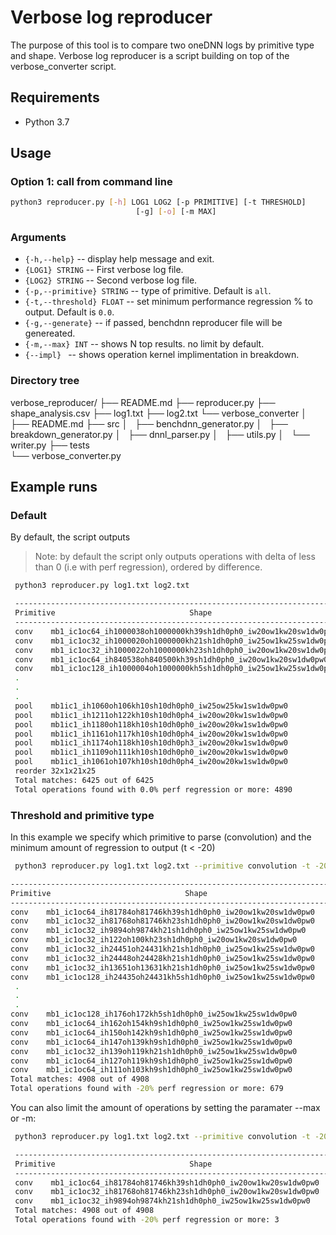 # Verbose log reproducer

The purpose of this tool is to compare two oneDNN logs by primitive type and shape. 
Verbose log reproducer is a script building on top of the verbose_converter script.

## Requirements
 - Python 3.7

## Usage
### Option 1: call from command line
``` sh
python3 reproducer.py [-h] LOG1 LOG2 [-p PRIMITIVE] [-t THRESHOLD]
                            [-g] [-o] [-m MAX]
```

### Arguments
  - `{-h,--help}` -- display help message and exit.
  - `{LOG1} STRING` -- First verbose log file.
  - `{LOG2} STRING` -- Second verbose log file.
  - `{-p,--primitive} STRING` -- type of primitive. Default is `all`.
  - `{-t,--threshold} FLOAT` -- set minimum performance regression % to output. Default is `0.0`.
  - `{-g,--generate}` -- if passed, benchdnn reproducer file will be genereated.
  - `{-m,--max} INT` -- shows N top results. no limit by default.
  - `{--impl} ` -- shows operation kernel implimentation in breakdown.
  
  
### Directory tree
verbose_reproducer/
├── README.md
├── reproducer.py
├── shape_analysis.csv
├── log1.txt
├── log2.txt
└── verbose_converter
    │ 
    ├── README.md
    ├── src
    │   ├── benchdnn_generator.py
    │   ├── breakdown_generator.py
    │   ├── dnnl_parser.py
    │   ├── utils.py
    │   └── writer.py
    ├── tests   
    └── verbose_converter.py

  ## Example runs
  
  ### Default
  By default, the script outputs 
 > Note: by default the script only outputs operations with delta of less than 0 (i.e with perf regression), ordered by difference.
 
``` sh
 python3 reproducer.py log1.txt log2.txt                                           
```

``` sh
 ------------------------------------------------------------------------------------------------------------------------------------------------------
 Primitive                              Shape                                 NCalls    Log1 time(ms)   Log2 time(ms)      Delta     Difference(ms)
 ------------------------------------------------------------------------------------------------------------------------------------------------------
 conv    mb1_ic1oc64_ih1000038oh1000000kh39sh1dh0ph0_iw20ow1kw20sw1dw0pw0     2.0     6083.27         6942.4          -14.1228%     -859.13
 conv    mb1_ic1oc32_ih1000020oh1000000kh21sh1dh0ph0_iw25ow1kw25sw1dw0pw0     3.0     4599.35         5450.12         -18.4976%     -850.77
 conv    mb1_ic1oc32_ih1000022oh1000000kh23sh1dh0ph0_iw20ow1kw20sw1dw0pw0     2.0     2707.54         3133.11         -15.718%      -425.57
 conv    mb1_ic1oc64_ih840538oh840500kh39sh1dh0ph0_iw20ow1kw20sw1dw0pw0       1.0     2553.63         2914.93         -14.1485%     -361.3
 conv    mb1_ic1oc128_ih1000004oh1000000kh5sh1dh0ph0_iw25ow1kw25sw1dw0pw0     3.0     3033.98         3388.29         -11.6781%     -354.31
 .
 . 
 .
 pool    mb1ic1_ih1060oh106kh10sh10dh0ph0_iw25ow25kw1sw1dw0pw0                1.0     0.03            0.04            -33.3333%     -0.01
 pool    mb1ic1_ih1211oh122kh10sh10dh0ph4_iw20ow20kw1sw1dw0pw0                1.0     0.02            0.03            -50.0%        -0.01
 pool    mb1ic1_ih1180oh118kh10sh10dh0ph0_iw20ow20kw1sw1dw0pw0                1.0     0.02            0.03            -50.0%        -0.01
 pool    mb1ic1_ih1161oh117kh10sh10dh0ph4_iw20ow20kw1sw1dw0pw0                1.0     0.02            0.03            -50.0%        -0.01
 pool    mb1ic1_ih1174oh118kh10sh10dh0ph3_iw20ow20kw1sw1dw0pw0                1.0     0.02            0.03            -50.0%        -0.01
 pool    mb1ic1_ih1109oh111kh10sh10dh0ph0_iw20ow20kw1sw1dw0pw0                1.0     0.02            0.03            -50.0%        -0.01
 pool    mb1ic1_ih1061oh107kh10sh10dh0ph4_iw20ow20kw1sw1dw0pw0                1.0     0.02            0.03            -50.0%        -0.01
 reorder 32x1x21x25                                                           1.0     0.01            0.02            -100.0%       -0.01
 Total matches: 6425 out of 6425
 Total operations found with 0.0% perf regression or more: 4890
```
  
### Threshold and primitive type

In this example we specify which primitive to parse (convolution) and the minimum amount of regression to output (t < -20)

``` sh
 python3 reproducer.py log1.txt log2.txt --primitive convolution -t -20                                           
```

``` sh
------------------------------------------------------------------------------------------------------------------------------------------------------
Primitive                              Shape                                 NCalls    Log1 time(ms)   Log2 time(ms)      Delta     Difference(ms)
------------------------------------------------------------------------------------------------------------------------------------------------------
conv    mb1_ic1oc64_ih81784oh81746kh39sh1dh0ph0_iw20ow1kw20sw1dw0pw0         1.0     248.07          353.77          -42.6089%     -105.7
conv    mb1_ic1oc32_ih81768oh81746kh23sh1dh0ph0_iw20ow1kw20sw1dw0pw0         1.0     110.73          182.77          -65.0592%     -72.04
conv    mb1_ic1oc32_ih9894oh9874kh21sh1dh0ph0_iw25ow1kw25sw1dw0pw0           13.0    198.65          243.1           -22.376%      -44.45
conv    mb1_ic1oc32_ih122oh100kh23sh1dh0ph0_iw20ow1kw20sw1dw0pw0            1101.0   197.57          238.43          -20.6813%     -40.86
conv    mb1_ic1oc32_ih24451oh24431kh21sh1dh0ph0_iw25ow1kw25sw1dw0pw0         2.0     75.11           111.28          -48.156%      -36.17
conv    mb1_ic1oc32_ih24448oh24428kh21sh1dh0ph0_iw25ow1kw25sw1dw0pw0         2.0     83.53           110.12          -31.8329%     -26.59
conv    mb1_ic1oc32_ih13651oh13631kh21sh1dh0ph0_iw25ow1kw25sw1dw0pw0         3.0     62.67           86.68           -38.3118%     -24.01
conv    mb1_ic1oc128_ih24435oh24431kh5sh1dh0ph0_iw25ow1kw25sw1dw0pw0         2.0     49.67           71.28           -43.5071%     -21.61
 .
 . 
 .
conv    mb1_ic1oc128_ih176oh172kh5sh1dh0ph0_iw25ow1kw25sw1dw0pw0             1.0     0.16            0.21            -31.25%       -0.05
conv    mb1_ic1oc64_ih162oh154kh9sh1dh0ph0_iw25ow1kw25sw1dw0pw0              1.0     0.14            0.19            -35.7143%     -0.05
conv    mb1_ic1oc64_ih150oh142kh9sh1dh0ph0_iw25ow1kw25sw1dw0pw0              1.0     0.14            0.19            -35.7143%     -0.05
conv    mb1_ic1oc64_ih147oh139kh9sh1dh0ph0_iw25ow1kw25sw1dw0pw0              1.0     0.12            0.17            -41.6667%     -0.05
conv    mb1_ic1oc32_ih139oh119kh21sh1dh0ph0_iw25ow1kw25sw1dw0pw0             1.0     0.19            0.23            -21.0526%     -0.04
conv    mb1_ic1oc64_ih127oh119kh9sh1dh0ph0_iw25ow1kw25sw1dw0pw0              1.0     0.11            0.14            -27.2727%     -0.03
conv    mb1_ic1oc64_ih111oh103kh9sh1dh0ph0_iw25ow1kw25sw1dw0pw0              1.0     0.09            0.11            -22.2222%     -0.02
Total matches: 4908 out of 4908
Total operations found with -20% perf regression or more: 679
```
You can also limit the amount of operations by setting the paramater --max or -m:

``` sh
 python3 reproducer.py log1.txt log2.txt --primitive convolution -t -20 -m 3                                          
```

``` sh
 ------------------------------------------------------------------------------------------------------------------------------------------------------
 Primitive                              Shape                                 NCalls    Log1 time(ms)   Log2 time(ms)      Delta     Difference(ms)
 ------------------------------------------------------------------------------------------------------------------------------------------------------
 conv    mb1_ic1oc64_ih81784oh81746kh39sh1dh0ph0_iw20ow1kw20sw1dw0pw0         1.0     248.07          353.77          -42.6089%     -105.7
 conv    mb1_ic1oc32_ih81768oh81746kh23sh1dh0ph0_iw20ow1kw20sw1dw0pw0         1.0     110.73          182.77          -65.0592%     -72.04
 conv    mb1_ic1oc32_ih9894oh9874kh21sh1dh0ph0_iw25ow1kw25sw1dw0pw0           13.0    198.65          243.1           -22.376%      -44.45
 Total matches: 4908 out of 4908
 Total operations found with -20% perf regression or more: 3
```

